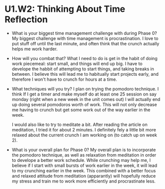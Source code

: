 # U1.W2: Thinking About Time Reflection

* What is your biggest time management challenge with during Phase 0?
	My biggest challenge with time management is procrastination.  I love to put stuff off until the last minute, and often think that the crunch actually helps me work harder.

* How will you combat that? 
	What I need to do is get in the habit of doing work piecemeal:  start small, and things will end up big.  I have to develope the habbit of attempting to start things, and taking breaks in between.  I believe this will lead me to habitually start projects early, and therefore I won't have to crunch for hours at a time.

* What techniques will you try?
	I plan on trying the pomodoro technique.  I think If I get a timer and make myself do at least one 25 session on say monday (right when a new week in the unit comes out) I will actually end up doing several pomodoros worth of work.
	This will not only decrease me having to crunch but get some work out of the way earlier in the week.

	I would also like to try to meditate a bit.  After reading the article on meditation, I tried it for about 2 minutes. I definitely fely a little bit more relaxed about the current crunch I am working on (to catch up on week 2).

* What is your overall plan for Phase 0?
	My overall plan is to incorporate the pomodoro technique, as well as relaxation from meditation in order to develope a better work schedule.  While crunching may help me, I believe if I start with small bursts of work earlier in the week, it will lead to my crunching earlier in the week.
	This combined with a better focus and relaxed attitude from meditation (apparantly) will hopefully reduce my stress and train me to work more efficiently and procrastinate less.